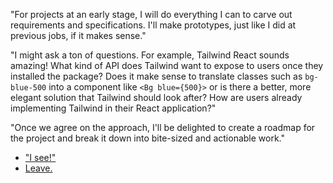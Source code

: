 "For projects at an early stage, I will do everything I can to carve out requirements and specifications. I'll make prototypes, just like I did at previous jobs, if it makes sense."

"I might ask a ton of questions. For example, Tailwind React sounds amazing! What kind of API does Tailwind want to expose to users once they installed the package? Does it make sense to translate classes such as `bg-blue-500` into a component like `<Bg blue={500}>` or is there a better, more elegant solution that Tailwind should look after? How are users already implementing Tailwind in their React application?"

"Once we agree on the approach, I'll be delighted to create a roadmap for the project and break it down into bite-sized and actionable work."

- ["I see!"](future.md)
- [Leave.](leave.md)